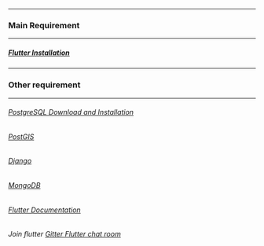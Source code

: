 ---------------------------------------------
### Main Requirement
-------------------------------------------------

##### [Flutter Installation](https://flutter.dev/docs/get-started/install)





---------------------------------------------
###  Other requirement
-------------------------------------------------

######  [PostgreSQL Download and Installation](https://www.postgresql.org/download/)

###### [PostGIS](https://postgis.net/install/)


######  [Django](https://docs.djangoproject.com/en/3.1/intro/install/)  

######  [MongoDB](https://www.mongodb.com/)

###### [Flutter Documentation](https://flutter.dev/docs/get-started/install/linux)



###### Join flutter [Gitter Flutter chat room](https://gitter.im/flutter/flutter?source=orgpage)
